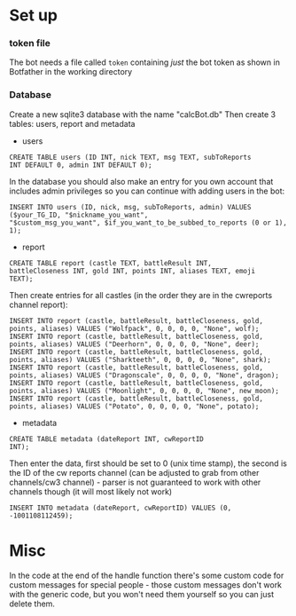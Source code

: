 # Set up

### token file

The bot needs a file called <code>token</code> containing *just* the bot token as shown in Botfather in the working directory

### Database

Create a new sqlite3 database with the name "calcBot.db"
Then create 3 tables: users, report and metadata

* users

<code>CREATE TABLE users (ID INT, nick TEXT, msg TEXT, subToReports INT DEFAULT 0, admin INT DEFAULT 0);</code>

In the database you should also make an entry for you own account that includes admin privileges so you can continue with adding users in the bot:

<code>INSERT INTO users (ID, nick, msg, subToReports, admin) VALUES ($your_TG_ID, "$nickname_you_want", "$custom_msg_you_want", $if_you_want_to_be_subbed_to_reports (0 or 1), 1);</code>

* report

<code>CREATE TABLE report (castle TEXT, battleResult INT, battleCloseness INT, gold INT, points INT, aliases TEXT, emoji TEXT);</code>

Then create entries for all castles (in the order they are in the cwreports channel report):

```INSERT INTO report (castle, battleResult, battleCloseness, gold, points, aliases, emoji) VALUES ("Highnest", 0, 0, 0, 0, "None", eagle);
INSERT INTO report (castle, battleResult, battleCloseness, gold, points, aliases) VALUES ("Wolfpack", 0, 0, 0, 0, "None", wolf);
INSERT INTO report (castle, battleResult, battleCloseness, gold, points, aliases) VALUES ("Deerhorn", 0, 0, 0, 0, "None", deer);
INSERT INTO report (castle, battleResult, battleCloseness, gold, points, aliases) VALUES ("Sharkteeth", 0, 0, 0, 0, "None", shark);
INSERT INTO report (castle, battleResult, battleCloseness, gold, points, aliases) VALUES ("Dragonscale", 0, 0, 0, 0, "None", dragon);
INSERT INTO report (castle, battleResult, battleCloseness, gold, points, aliases) VALUES ("Moonlight", 0, 0, 0, 0, "None", new_moon);
INSERT INTO report (castle, battleResult, battleCloseness, gold, points, aliases) VALUES ("Potato", 0, 0, 0, 0, "None", potato);
```

* metadata 

<code>CREATE TABLE metadata (dateReport INT, cwReportID INT);</code>

Then enter the data, first should be set to 0 (unix time stamp), the second is the ID of the cw reports channel (can be adjusted to grab from other channels/cw3 channel) - parser is not guaranteed to work with other channels though (it will most likely not work)

<code>INSERT INTO metadata (dateReport, cwReportID) VALUES (0, -1001108112459);</code>

# Misc

In the code at the end of the handle function there's some custom code for custom messages for special people - those custom messages don't work with the generic code, but you won't need them yourself so you can just delete them.
